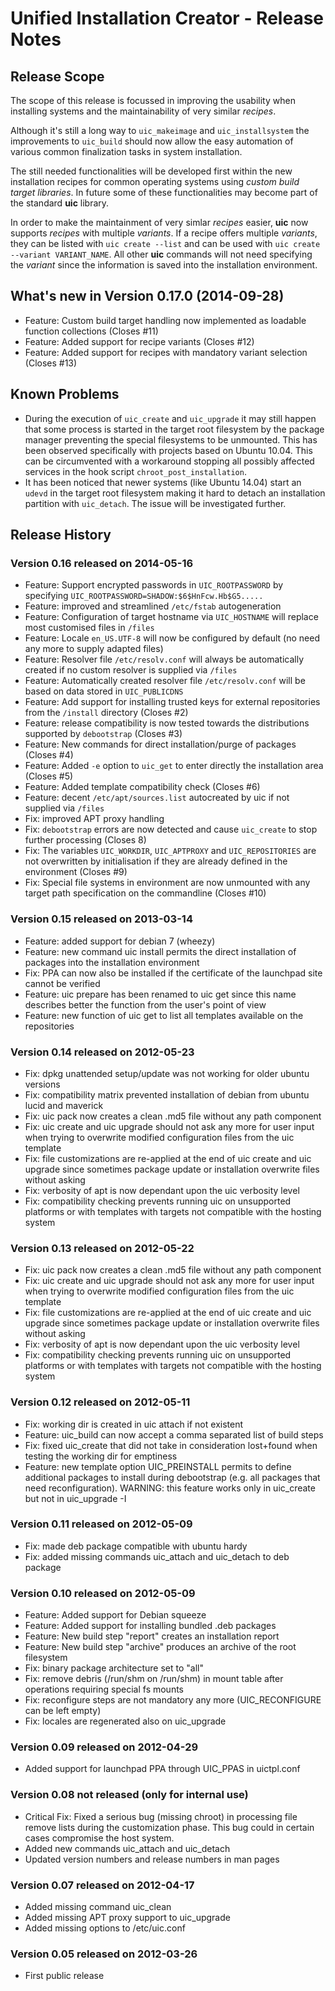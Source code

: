 Unified Installation Creator - Release Notes
============================================

Release Scope
-------------

The scope of this release is focussed in improving the usability when
installing systems and the maintainability of very similar _recipes_.

Although it's still a long way to `uic_makeimage` and `uic_installsystem`
the improvements to `uic_build` should now allow the easy automation of
various common finalization tasks in system installation.

The still needed functionalities will be developed first within the new
installation recipes for common operating systems using _custom build target
libraries_. In future some of these functionalities may become part of the
standard __uic__ library.

In order to make the maintainment of very simlar _recipes_ easier, __uic__
now supports _recipes_ with multiple _variants_. If a recipe offers multiple
_variants_, they can be listed with `uic create --list` and can be used
with `uic create --variant VARIANT_NAME`. All other __uic__ commands will
not need specifying the _variant_ since the information is saved into
the installation environment.


What's new in Version 0.17.0 (2014-09-28)
-----------------------------------------

  * Feature: Custom build target handling now implemented as loadable
    function collections (Closes #11)
  * Feature: Added support for recipe variants (Closes #12)
  * Feature: Added support for recipes with mandatory variant
    selection (Closes #13)


Known Problems
--------------

 * During the execution of `uic_create` and `uic_upgrade` it may still happen
   that some process is started in the target root filesystem by the package
   manager preventing the special filesystems to be unmounted. This has been
   observed specifically with projects based on Ubuntu 10.04.
   This can be circumvented with a workaround stopping all possibly affected
   services in the hook script `chroot_post_installation`.
 * It has been noticed that newer systems (like Ubuntu 14.04) start an `udevd`
   in the target root filesystem making it hard to detach an installation
   partition with `uic_detach`. The issue will be investigated further.


Release History
---------------

### Version 0.16 released on 2014-05-16 ###

  * Feature: Support encrypted passwords in `UIC_ROOTPASSWORD` by
    specifying `UIC_ROOTPASSWORD=SHADOW:$6$HnFcw.Hb$G5.....`
  * Feature: improved and streamlined `/etc/fstab` autogeneration
  * Feature: Configuration of target hostname via `UIC_HOSTNAME` will
    replace most customised files in `/files`
  * Feature: Locale `en_US.UTF-8` will now be configured by default
    (no need any more to supply adapted files)
  * Feature: Resolver file `/etc/resolv.conf` will always be automatically
    created if no custom resolver is supplied via `/files`
  * Feature: Automatically created resolver file `/etc/resolv.conf` will
    be based on data stored in `UIC_PUBLICDNS`
  * Feature: Add support for installing trusted keys for external
    repositories from the `/install` directory (Closes #2)
  * Feature: release compatibility is now tested towards the
    distributions supported by `debootstrap` (Closes #3)
  * Feature: New commands for direct installation/purge of
    packages (Closes #4)
  * Feature: Added `-e` option to `uic_get` to enter directly
    the installation area (Closes #5)
  * Feature: Added template compatibility check (Closes #6)
  * Feature: decent `/etc/apt/sources.list` autocreated by uic if not
    supplied via `/files`
  * Fix: improved APT proxy handling
  * Fix: `debootstrap` errors are now detected and cause `uic_create`
    to stop further processing (Closes 8)
  * Fix: The variables `UIC_WORKDIR`, `UIC_APTPROXY` and `UIC_REPOSITORIES`
    are not overwritten by initialisation if they are already defined
    in the environment (Closes #9)
  * Fix: Special file systems in environment are now unmounted with
    any target path specification on the commandline (Closes #10)

### Version 0.15 released on 2013-03-14 ###

  * Feature: added support for debian 7 (wheezy)
  * Feature: new command uic install permits the direct installation of
    packages into the installation environment
  * Fix: PPA can now also be installed if the certificate of the launchpad
    site cannot be verified
  * Feature: uic prepare has been renamed to uic get since this name
    describes better the function from the user's point of view
  * Feature: new function of uic get to list all templates available
    on the repositories

### Version 0.14 released on 2012-05-23 ###

 * Fix: dpkg unattended setup/update was not working for older ubuntu
   versions
 * Fix: compatibility matrix prevented installation of debian from
   ubuntu lucid and maverick
 * Fix: uic pack now creates a clean .md5 file without any path component
 * Fix: uic create and uic upgrade should not ask any more for user input
   when trying to overwrite modified configuration files from the uic template
 * Fix: file customizations are re-applied at the end of uic create and uic
   upgrade since sometimes package update or installation overwrite files
   without asking
 * Fix: verbosity of apt is now dependant upon the uic verbosity level
 * Fix: compatibility checking prevents running uic on unsupported platforms
   or with templates with targets not compatible with the hosting system

### Version 0.13 released on 2012-05-22 ###

 * Fix: uic pack now creates a clean .md5 file without any path component
 * Fix: uic create and uic upgrade should not ask any more for user input
   when trying to overwrite modified configuration files from the uic template
 * Fix: file customizations are re-applied at the end of uic create and uic
   upgrade since sometimes package update or installation overwrite files
   without asking
 * Fix: verbosity of apt is now dependant upon the uic verbosity level
 * Fix: compatibility checking prevents running uic on unsupported platforms
   or with templates with targets not compatible with the hosting system

### Version 0.12 released on 2012-05-11 ###

  * Fix: working dir is created in uic attach if not existent
  * Feature: uic_build can now accept a comma separated list of build steps
  * Fix: fixed uic_create that did not take in consideration lost+found when
    testing the working dir for emptiness
  * Feature: new template option UIC_PREINSTALL permits to define additional
    packages to install during debootstrap (e.g. all packages that need
    reconfiguration). WARNING: this feature works only in uic_create but not
    in uic_upgrade -I

### Version 0.11 released on 2012-05-09 ###

  * Fix: made deb package compatible with ubuntu hardy
  * Fix: added missing commands uic_attach and uic_detach to
    deb package

### Version 0.10 released on 2012-05-09 ###

  * Feature: Added support for Debian squeeze
  * Feature: Added support for installing bundled .deb packages
  * Feature: New build step "report" creates an installation report
  * Feature: New build step "archive" produces an archive of the root
    filesystem
  * Fix: binary package architecture set to "all"
  * Fix: remove debris (/run/shm on /run/shm) in mount table after
    operations requiring special fs mounts
  * Fix: reconfigure steps are not mandatory any more (UIC_RECONFIGURE
    can be left empty)
  * Fix: locales are regenerated also on uic_upgrade

### Version 0.09 released on 2012-04-29 ###

  * Added support for launchpad PPA through UIC_PPAS in uictpl.conf

### Version 0.08 not released (only for internal use) ###

  * Critical Fix: Fixed a serious bug (missing chroot) in processing
    file remove lists during the customization phase. This bug could
    in certain cases compromise the host system.
  * Added new commands uic_attach and uic_detach
  * Updated version numbers and release numbers in man pages

### Version 0.07 released on 2012-04-17 ###

  * Added missing command uic_clean
  * Added missing APT proxy support to uic_upgrade
  * Added missing options to /etc/uic.conf

### Version 0.05 released on 2012-03-26 ###

  * First public release
